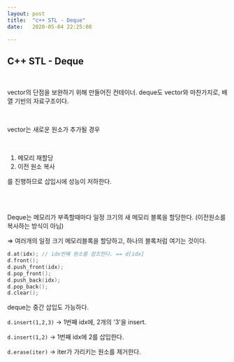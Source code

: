 ```yaml
---
layout:	post
title:	"c++ STL - Deque"
date:	2020-05-04 22:25:00

---
```






## C++ STL - Deque

<br/>

vector의 단점을 보완하기 위해 만들어진 컨테이너. deque도 vector와 마찬가지로, 배열 기반의 자료구조이다.

<br/>

vector는 새로운 원소가 추가될 경우

<br/>

1. 메모리 재할당
2. 이전 원소 복사

를 진행하므로 삽입시에 성능이 저하한다.

<br/>

<br/>

Deque는 메모리가 부족할때마다 일정 크기의 새 메모리 블록을 할당한다. (이전원소를 복사하는 방식이 아님)

⇒ 여러개의 일정 크기 메모리블록을 할당하고, 하나의 블록처럼 여기는 것이다.

```cpp
d.at(idx); // idx번째 원소를 참조한다. == d[idx]
d.front();
d.push_front(idx);
d.pop_front();
d.push_back(idx);
d.pop_back();
d.clear();
```

deque는 중간 삽입도 가능하다.

`d.insert(1,2,3)` → 1번째 idx에, 2개의 '3'을 insert.

`d.insert(1,2)` → 1번째 idx에 2를 삽입한다.

`d.erase(iter)` → iter가 가리키는 원소를 제거한다.

<br/>

<br/>